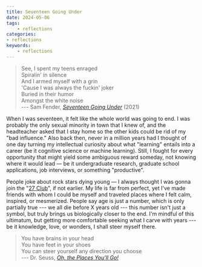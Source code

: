 ```yaml
---
title: Seventeen Going Under
date: 2024-05-06
tags:
    - reflections
categories:
- reflections
keywords:
    - reflections
---
```


> See, I spent my teens enraged <br/> Spiralin' in silence <br/> And I armed myself with a grin <br/> 'Cause I was always the fuckin' joker <br/> Buried in their humor <br/> Amongst the white noise <br/> --- Sam Fender, [*Seventeen Going Under*](https://open.spotify.com/track/5rF6YUIlgiat22OT1lWspJ?si=9a83e243ded34c2b) (2021)

When I was seventeen, it felt like the whole world was going to end. I was probably the only sexual minority in town that I knew of, and the headteacher asked that I stay home so the other kids could be rid of my "bad influence." Also back then, never in a million years had I thought of one day turning my intellectual curiosity about what "learning" entails into a career (be it cognitive science or machine learning). Still, I fought for every opportunity that might yield some ambiguous reward someday, not knowing where it would lead — be it undergraduate research, graduate school applications, job interviews, or something "productive".

People joke about rock stars dying young — I always thought I was gonna join the "[27 Club](https://en.wikipedia.org/wiki/27_Club)", if not earlier. My life is far from perfect, yet I've made friends with whom I could be myself and traveled places where I felt calm, inspired, or mesmerized. People say age is just a number, which is only partially true --- we all die before X years old --- this number isn't just a symbol, but truly brings us biologically closer to the end. I'm mindful of this ultimatum, but getting more comfortable seeking what I carve with years --- be it knowledge, love, or wonders, I shall steer myself there.


> You have brains in your head <br/> You have feet in your shoes <br/> You can steer yourself any direction you choose <br/> --- Dr. Seuss, *[Oh, the Places You'll Go!](https://en.wikipedia.org/wiki/Oh,_the_Places_You%27ll_Go!)*